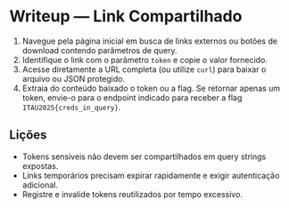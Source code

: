 # Writeup — Link Compartilhado

1. Navegue pela página inicial em busca de links externos ou botões de download contendo parâmetros de query.
2. Identifique o link com o parâmetro `token` e copie o valor fornecido.
3. Acesse diretamente a URL completa (ou utilize `curl`) para baixar o arquivo ou JSON protegido.
4. Extraia do conteúdo baixado o token ou a flag. Se retornar apenas um token, envie-o para o endpoint indicado para receber a flag `ITAU2025{creds_in_query}`.

## Lições
- Tokens sensíveis não devem ser compartilhados em query strings expostas.
- Links temporários precisam expirar rapidamente e exigir autenticação adicional.
- Registre e invalide tokens reutilizados por tempo excessivo.
